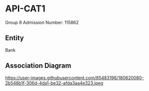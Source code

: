 # API-CAT1
Group 8
Admission Number: 115862
## Entity 
Bank
## Association Diagram
https://user-images.githubusercontent.com/85483196/180620080-2b548b1f-306d-4da1-be32-afda3aa4e323.jpeg
